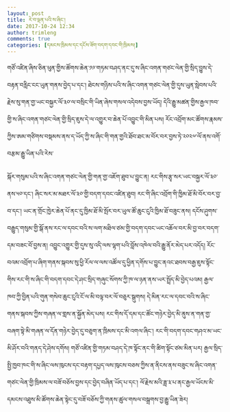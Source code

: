 ```yaml
---
layout: post
title: རེ་བ་ལྡན་པའི་ས་ཞིང་།
date: 2017-10-24 12:34
author: trimleng
comments: true
categories: [དམངས་ཁྲིམས་དང་དངོས་ཟོག་བདག་དབང་གི་ཁྲིམས།]
---
```

གཙོ་འཛིན་ཞིས་ཅིན་ཕུན་གྱིས་ཚོ<wbr />གས་ཆེན་༡༩་གཏམ་བཤད་ནང་དུ་ས་ཞིང་<wbr />འགན་གཙང་ལེན་གྱི་སྲིད་བྱུས་དེ་<wbr />བརྟན་བརླིང་ངང་ཡུན་གནས་བྱེད་པ་<wbr />དང་། ཐེངས་གཉིས་པའི་ས་ཞིང་འགན་གཙང་ལེ<wbr />ན་གྱི་དུས་ཡུན་སླེབས་པའི་རྗེས་<wbr />སུ་གན་གྱ་ཡང་བསྐྱར་ལོ་༣༠་ལ་བསྲི<wbr />ང་གི་ཡིན་ཞེས་གསལ་འདེབས་བྱས་ཡོ<wbr />ད། དེའི་རྒྱུ་མཚན་གྱིས་རྒྱལ་ཁབ་གྱི<wbr />་ས་ཞིང་འགན་གཙང་ལེན་གྱི་སྲིད་ཇུ<wbr />ས་དེ་ལ་འགྱུར་བ་ཆེན་པོ་འབྱུང་གི<wbr />་མིན་པས། རོང་འབྲོག་མང་ཚོགས་རྣམས་ཀྱིས་<wbr />ཨམ་གཙིགས་བསྡམས་ནས་ད་ཡོད་ཀྱི་ས་<wbr />ཞིང་གི་གན་གྱའི་ཐོབ་ཐང་མ་བོར་<wbr />བར་བྱས་ཏེ་༢༠༢༧་ལོ་ནས་འགོ་བརྩམ་<wbr />རྒྱུ་ཡིན་པའི་རེས་<!--more-->

སྐོར་གསུམ་པའི<wbr />་ས་ཞིང་འགན་གཙང་ལེན་གྱི་གན་གྱ་<wbr />འཇོག་ཐུབ་པ་བྱུང་ན། རང་གིས་རྩྭ་སར་ཡང་བསྐྱར་ལོ་༣༠་<wbr />ནས་༥༠་དང་། ཞིང་སར་མ་མཐར་ལོ་༣༠་གྱི་བདག་<wbr />དབང་འཛིན་ཐུབ། རང་གི་ཞིང་འབྲོག་གི་ཁྱིམ་ཐོ་མི་<wbr />བོར་བར་བྱ་བ་དང་། ཡང་ན་གྲོང་ཁྱེར་ཆེན་པོ་ནང་དུ་ཁྱི<wbr />མ་ཐོ་མི་སྤོར་བར་ཡུལ་ཚོ་ཆུང་ངུ<wbr />འི་ཁྱིམ་ཐོ་བཟུང་ནས། དངོས་ཤུགས་བརྒྱུད་གསུམ་གྱི་སྒོ་<wbr />ནས་རང་ལ་དབང་བའི་ས་ལག་མཐིལ་ཙམ་<wbr />གྱི་བདག་དབང་ཡང་འཆོལ་བར་མི་བྱ་<wbr />བར་བདག་དམ་བཟང་བོ་བྱས་ན། འབྱུང་འགྱུར་གྱི་དུས་སུ་འདི་ལས་<wbr />ལྷག་པའི་བློས་འཁེལ་བའི་རྒྱུ་ནོ<wbr />ར་མེད་པར་འདོད། རོང་བའམ་འབྲོག་པ་ཞིག་གནས་སྐབས་<wbr />སུ་ཕྱི་རོལ་ལ་ལས་འཚོལ་དུ་ཕྱིན་<wbr />དགོས་པ་བྱུང་ནའང་ཐབས་བརྒྱ་ཇུས་<wbr />སྟོང་གིས་རང་གི་ས་ཞིང་གི་བདག་<wbr />དབང་དེ་ཤང་སྲིད་གཞུང་སོགས་ཀྱི་<wbr />ཁ་ལ་ཉན་ནས་ཡར་སྤྲོད་མི་བྱེད་<wbr />པའམ། རྒྱལ་ཁབ་ཀྱི་བྱིན་པའི་གུན་གསེབ་<wbr />ཆུང་ངུའི་ངོ་ལ་མི་བལྟ་བར་ལོ་བཅུ<wbr />ར་སྒུགས། དེ་མིན་རང་ལ་དབང་བའི་ས་ཞིང་གནས་<wbr />སྐབས་ཀྱིས་གཞན་ལ་གླས་ན་སྐྱོན་མེ<wbr />ད་པས། རང་གིས་དོ་དམ་དང་ཚོང་གཉེར་བྱེད་<wbr />མི་ནུས་ན་གན་གྱ་བཞག་སྟེ་མི་གཞན་<wbr />ལ་དོན་གཉེར་བྱེད་དུ་བཅུག་ན་ཁྲི<wbr />མས་དང་མི་འགལ་ཞིང་། རང་གི་བདག་དབང་གཤའ་མ་ཡང་མི་ཤོར་<wbr />བའི་གནད་དེ་ཤེས་དགོས། གཙོ་འཛིན་གྱི་གཏམ་བཤད་དེ་ཁ་སྟོ<wbr />ང་ནང་གི་ཚིག་སྟོང་ཙམ་མིན་པར། རྒྱལ་སྲིད་སྤྱི་ཁྱབ་ཁང་གི་ས་ཞི<wbr />ང་ལས་ཁུངས་དང་བརྟག་དཔྱད་ལས་ཁུ<wbr />ངས་བཅས་ཀྱིས་ན་ནིངས་ནས་བཟུང་ས་<wbr />ཞིང་འགན་གཙང་ལེན་གྱི་ཁྲིམས་ལ་<wbr />བཟོ་བཅོས་བྱས་དང་བྱེད་བཞིན་ཡོད་<wbr />པ་དང་། ལོ་རྗེས་མའི་ཟླ་༣་པ་ནང་རྒྱལ་ཡོ<wbr />ངས་མི་དམངས་འཐུས་མི་ཚོགས་ཆེན་སྟེ<wbr />ང་དུ་བཟོ་བཅོས་ཀྱི་གནས་ཚུལ་གསལ་<wbr />བསྒྲགས་བྱ་རྒྱུ་ཡིན་ཟེར།
